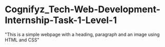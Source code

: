 # Cognifyz_Tech-Web-Development-Internship-Task-1-Level-1
"This is a simple webpage with a heading, paragraph and an image using HTML and CSS"
